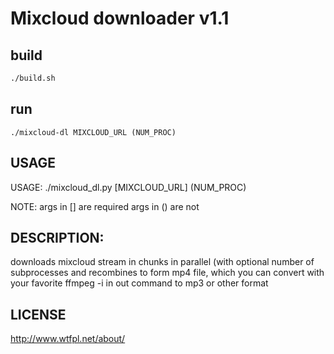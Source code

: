 # Mixcloud downloader v1.1
## build
```bash
./build.sh 
```
## run
```
./mixcloud-dl MIXCLOUD_URL (NUM_PROC)
```
## USAGE
USAGE: ./mixcloud_dl.py [MIXCLOUD_URL] (NUM_PROC)

NOTE: args in [] are required
      args in () are not
## DESCRIPTION:
downloads mixcloud stream in chunks in parallel (with optional number of 
subprocesses and recombines to form mp4 file, which you can convert with
your favorite ffmpeg -i in out command to mp3 or other format
## LICENSE
http://www.wtfpl.net/about/
